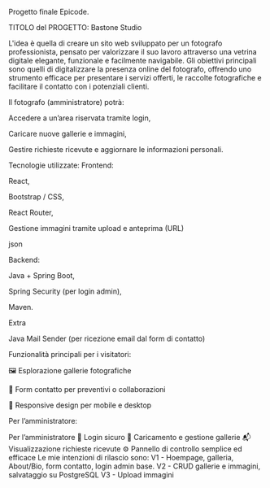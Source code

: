 Progetto finale Epicode.

TITOLO del PROGETTO: Bastone Studio

L'idea è quella di creare un sito web sviluppato per un fotografo professionista, pensato per valorizzare il suo lavoro attraverso una vetrina digitale elegante, funzionale e facilmente navigabile. Gli obiettivi principali sono quelli di digitalizzare la presenza online del fotografo, offrendo uno strumento efficace per presentare i servizi offerti, le raccolte fotografiche e facilitare il contatto con i potenziali clienti.

Il fotografo (amministratore) potrà:

Accedere a un’area riservata tramite login,

Caricare nuove gallerie e immagini,

Gestire richieste ricevute e aggiornare le informazioni personali.

Tecnologie utilizzate: Frontend:

React,

Bootstrap / CSS,

React Router,

Gestione immagini tramite upload e anteprima (URL)

json

Backend:

Java + Spring Boot,

Spring Security (per login admin),

Maven.

Extra

Java Mail Sender (per ricezione email dal form di contatto)

Funzionalità principali per i visitatori:

🖼️ Esplorazione gallerie fotografiche

📝 Form contatto per preventivi o collaborazioni

📱 Responsive design per mobile e desktop

Per l’amministratore:

Per l’amministratore
🔐 Login sicuro
📁 Caricamento e gestione gallerie
📬 Visualizzazione richieste ricevute
⚙️ Pannello di controllo semplice ed efficace
Le mie intenzioni di rilascio sono: V1 - Hoempage, galleria, About/Bio, form contatto, login admin base. V2 - CRUD gallerie e immagini, salvataggio su PostgreSQL V3 - Upload immagini
